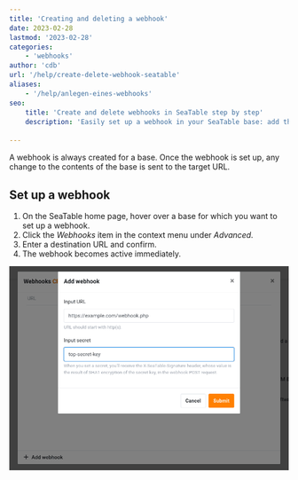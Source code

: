 ```yaml
---
title: 'Creating and deleting a webhook'
date: 2023-02-28
lastmod: '2023-02-28'
categories:
    - 'webhooks'
author: 'cdb'
url: '/help/create-delete-webhook-seatable'
aliases:
    - '/help/anlegen-eines-webhooks'
seo:
    title: 'Create and delete webhooks in SeaTable step by step'
    description: 'Easily set up a webhook in your SeaTable base: add the target URL, activate notifications for changes, and remove or update webhooks as needed.'

---
```


A webhook is always created for a base. Once the webhook is set up, any change to the contents of the base is sent to the target URL.

## Set up a webhook

1. On the SeaTable home page, hover over a base for which you want to set up a webhook.
2. Click the _Webhooks_ item in the context menu under _Advanced._
3. Enter a destination URL and confirm.
4. The webhook becomes active immediately.

![Form for creating a webhook in SeaTable](images/seatable-webhook.png)
